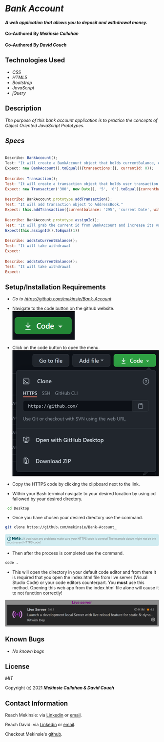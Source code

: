 # _Bank Account_

#### _A web application that allows you to deposit and withdrawal money._

#### Co-Authored By _**Mekinsie Callahan**_
#### Co-Authored By _**David Couch**_

## Technologies Used

* _CSS_
* _HTML5_
* _Bootstrap_
* _JavaScript_
* _jQuery_

## Description

_The purpose of this bank account application is to practice the concepts of Object Oriented JavaScript Prototypes._

## *Specs*

```js

Describe: BankAccount();
Test: "It will create a BankAccount object that holds currentBalance, date and transaction information."
Expect: new BankAccount().toEqual(({transactions:{}, currentId: 0));

Describe: Transaction();
Test: "It will create a transaction object that holds user transaction history and current balance."
Expect: new Transaction('300', new Date(), '5', '0').toEqual({currentbalance: '295', 'current Date', withdrawal: '-5', deposit: '0'});

Describe: BankAccount.prototype.addTransaction();
Test: "It will add transaction object to AddressBook."
Expect: this.addTransaction({currentbalance: '295', 'current Date', withdrawal: '-5', deposit: '0'}).toEqual({{currentbalance: '295', 'current Date', withdrawal: '-5', deposit: '0'}, currentId: 1});

Describe: BankAccount.prototype.assignId();
Test: "It will grab the current id from BankAccount and increase its value by one and return it"
Expect(this.assignId().toEqual(1))

Describe: addstoCurrentBalance();
Test: "It will take withdrawal 
Expect:

Describe: addstoCurrentBalance();
Test: "It will take withdrawal 
Expect:
```

## Setup/Installation Requirements

* _Go to https://github.com/mekinsie/Bank-Account_
*  Navigate to the code button on the github website.\
![Code button](/img/README/code.PNG)

* Click on the code button to open the menu.\
![Github Repo Example](/img/README/HTTPS.png)

- Copy the HTTPS code by clicking the clipboard next to the link.

- Within your Bash terminal navigate to your desired location by using cd fallowed by your desired directory.
```bash
 cd Desktop
``` 

- Once you have chosen your desired directory use the command.
```bash 
git clone https://github.com/mekinsie/Bank-Account_
```

<div 
  style="
    background-color: #d1ecf1; 
    color: grey; padding: 6px; 
    font-size: 9px; 
    border-radius: 5px; 
    border: 1px solid #d4ecf1; 
    margin-bottom: 12px"
> 
  <span 
    style="
      font-size: 12px; 
      font-weight: 600; 
      color: #0c5460;"
  >
    ⓘ
  </span>
  <span 
    style="
      font-size: 12px; 
      font-weight: 900; 
      color: #0c5460;
      margin-bottom: 24px"
  >
    Note : 
  </span> 
  If you have any problems make sure your HTTPS code is correct! The example above might not be the most recent HTTPS code!
</div>


* Then after the process is completed use the command.

``` bash
code .
```
* This will open the directory in your default code editor and from there it is required that you open the index.html file from live server (Visual Studio Code) or your code editors counterpart. You <strong>must</strong> use this method. Opening this web app from the index.html file alone will cause it to not function correctly!

<p 
  style="
    font-size: 12px; 
    background-color: #8c8c8c; 
    border-radius: 2px; 
    padding: 1px 5px; 
    text-align: center; 
    color: white; 
    margin-bottom: 24px"
>
  <span style="font-weight: 700; color: purple">Live server</span>
  <img src="img/README/liveserver.PNG">
</p>

## Known Bugs

* _No known bugs_

## License

_MIT_

Copyright (c) 2021 **_Mekinsie Callahan & David Couch_**
## Contact Information

Reach Mekinsie: via <a href="https://www.linkedin.com/in/mekinsie/" target="_blank">Linkedin</a> or <a href="mailto:mekinsie.aja@gmail.com" target="_blank">email</a></li>.

Reach David: via <a href="https://www.linkedin.com/in/davidcouch440/" target="_blank">Linkedin</a> or <a href="mailto:dcouch440@gmail.com" target="_blank">email</a></li>.


Checkout Mekinsie's <a href="https://github.com/mekinsie" target="_blank">github</a>.

